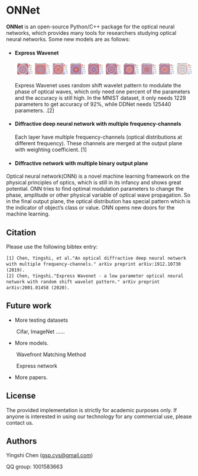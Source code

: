 # ONNet

**ONNet** is an open-source Python/C++ package for the optical neural networks, which provides many tools for researchers studying optical neural networks. Some new models are as follows:

- #### Express Wavenet

  ![](./ONNet_wavelet.png)

  Express Wavenet uses random shift wavelet pattern to modulate the phase of optical waves, which  only need one percent of the parameters and the accuracy is still high. In the MNIST dataset, it only needs 1229 parameters to get accuracy of 92%, while DDNet needs 125440 parameters. .[2]

- #### Diffractive deep neural network with multiple frequency-channels

  Each layer have multiple frequency-channels (optical distributions at different frequency). These channels are merged at the output plane with weighting coefficient. [1]

- #### Diffractive network with multiple binary output plane

  

Optical neural network(ONN) is a novel machine learning framework on the physical principles of optics, which is still in its infancy and shows great potential. ONN tries to find optimal modulation parameters to change the phase, amplitude or other physical variable of optical wave propagation. So in the final output plane, the optical distribution has special pattern which is the indicator of object’s class or value. ONN opens new doors for the machine learning.




## Citation

Please use the following bibtex entry:
```
[1] Chen, Yingshi, et al."An optical diffractive deep neural network with multiple frequency-channels." arXiv preprint arXiv:1912.10730 (2019).
[2] Chen, Yingshi."Express Wavenet - a low parameter optical neural network with random shift wavelet pattern." arXiv preprint arXiv:2001.01458 (2020).
```

## Future work

- More testing datasets 

  ​	Cifar, ImageNet ......

- More models.

  ​	Wavefront Matching Method

  ​	Express network	

- More papers.

  

## License

The provided implementation is strictly for academic purposes only. If anyone is interested in using our technology for any commercial use, please contact us.

## Authors

Yingshi Chen (gsp.cys@gmail.com)

QQ group: 1001583663